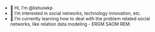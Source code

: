 - 👋 Hi, I’m @lishuiwkp
- 👀 I’m interested in social networks, technology innovation, etc.
- 🌱 I’m currently learning how to deal with the problem related social networks, like relation data modeling - ERGM SAOM REM.

<!---
lishuiwkp/lishuiwkp is a ✨ special ✨ repository because its `README.md` (this file) appears on your GitHub profile.
You can click the Preview link to take a look at your changes.
--->
